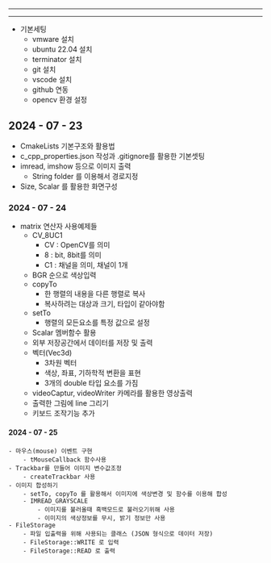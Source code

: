 # 
---


---
- 기본세팅
    - vmware 설치
    - ubuntu 22.04 설치
    - terminator 설치
    - git 설치
    - vscode 설치
    - github 연동
    - opencv 환경 설정


## 2024 - 07 - 23
- CmakeLists 기본구조와 활용법
- c_cpp_properties.json 작성과 .gitignore를 활용한 기본셋팅
- imread, imshow 등으로 이미지 출력
    - String folder 를 이용해서 경로지정
- Size, Scalar 를 활용한 화면구성

### 2024 - 07 - 24
- matrix 연산자 사용예제들
    - CV_8UC1
        - CV : OpenCV를 의미
        - 8 : bit, 8bit를 의미
        - C1 : 채널을 의미, 채널이 1개
    - BGR 순으로 색상입력
    - copyTo
        - 한 행렬의 내용을 다른 행렬로 복사
        - 복사하려는 대상과 크기, 타입이 같아야함
    - setTo
        - 행렬의 모든요소를 특정 값으로 설정
    - Scalar 멤버함수 활용
    - 외부 저장공간에서 데이터를 저장 및 출력
    - 벡터(Vec3d) 
        - 3차원 벡터
        - 색상, 좌표, 기하학적 변환을 표현
        - 3개의 double 타입 요소를 가짐
    - videoCaptur, videoWriter 카메라를 활용한 영상출력
    - 출력한 그림에 line 그리기
    - 키보드 조작기능 추가


 #### 2024 - 07 - 25
    - 마우스(mouse) 이벤트 구현    
        - tMouseCallback 함수사용
    - Trackbar를 만들어 이미지 변수값조정
        - createTrackbar 사용
    - 이미지 합성하기
        - setTo, copyTo 를 활용해서 이미지에 색상변경 및 함수를 이용해 합성
        - IMREAD_GRAYSCALE
            - 이미지를 불러올때 흑백모드로 불러오기위해 사용
            - 이미지의 색상정보를 무시, 밝기 정보만 사용
    - FileStorage
        - 파일 입출력을 위해 사용되는 클래스 (JSON 형식으로 데이터 저장)
        - FileStorage::WRITE 로 입력
        - FileStorage::READ 로 출력
    


    